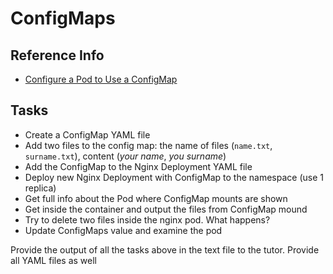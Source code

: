 # ConfigMaps

## Reference Info

* [Configure a Pod to Use a ConfigMap](https://kubernetes.io/docs/tasks/configure-pod-container/configure-pod-configmap/)

## Tasks

* Create a ConfigMap YAML file
* Add two files to the config map: the name of files (`name.txt`, `surname.txt`), content (_your name_, _you surname_)
* Add the ConfigMap to the Nginx Deployment YAML file
* Deploy new Nginx Deployment with ConfigMap to the namespace (use 1 replica)
* Get full info about the Pod where ConfigMap mounts are shown
* Get inside the container and output the files from ConfigMap mound
* Try to delete two files inside the nginx pod. What happens?
* Update ConfigMaps value and examine the pod

Provide the output of all the tasks above in the text file to the tutor. Provide all YAML files as well